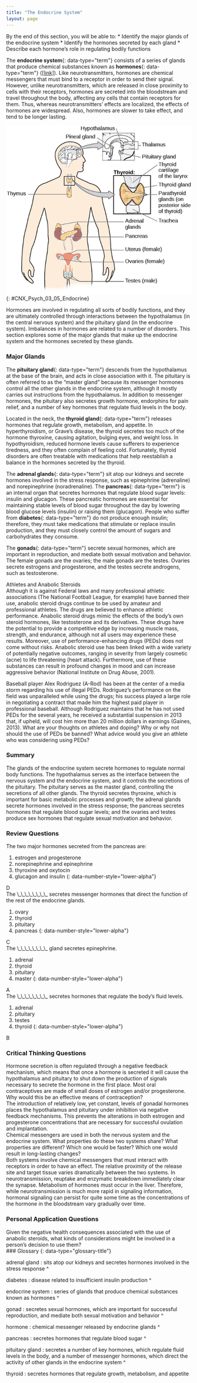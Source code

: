 ```yaml
---
title: "The Endocrine System"
layout: page
---
```



<div data-type="abstract" markdown="1">
By the end of this section, you will be able to:
* Identify the major glands of the endocrine system
* Identify the hormones secreted by each gland
* Describe each hormone’s role in regulating bodily functions

</div>

The **endocrine system**{: data-type="term"} consists of a series of glands that produce chemical substances known as **hormones**{: data-type="term"} ([\[link\]](#CNX_Psych_03_05_Endocrine)). Like neurotransmitters, hormones are chemical messengers that must bind to a receptor in order to send their signal. However, unlike neurotransmitters, which are released in close proximity to cells with their receptors, hormones are secreted into the bloodstream and travel throughout the body, affecting any cells that contain receptors for them. Thus, whereas neurotransmitters’ effects are localized, the effects of hormones are widespread. Also, hormones are slower to take effect, and tend to be longer lasting.

![A diagram of the human body illustrates the locations of the thymus, several parts within the brain (pineal gland, hypothalamus, thalamus, pituitary gland), several parts within the thyroid (cartilage, thyroid gland, parathyroid glands, trachea), the adrenal glands, pancreas, uterus, ovaries, and testes.](../resources/CNX_Psych_03_05_Endocrine.jpg "The major glands of the endocrine system are shown."){: #CNX_Psych_03_05_Endocrine}

Hormones are involved in regulating all sorts of bodily functions, and they are ultimately controlled through interactions between the hypothalamus (in the central nervous system) and the pituitary gland (in the endocrine system). Imbalances in hormones are related to a number of disorders. This section explores some of the major glands that make up the endocrine system and the hormones secreted by these glands.

### Major Glands

The **pituitary gland**{: data-type="term"} descends from the hypothalamus at the base of the brain, and acts in close association with it. The pituitary is often referred to as the “master gland” because its messenger hormones control all the other glands in the endocrine system, although it mostly carries out instructions from the hypothalamus. In addition to messenger hormones, the pituitary also secretes growth hormone, endorphins for pain relief, and a number of key hormones that regulate fluid levels in the body.

Located in the neck, the **thyroid gland**{: data-type="term"} releases hormones that regulate growth, metabolism, and appetite. In hyperthyroidism, or Grave’s disease, the thyroid secretes too much of the hormone thyroxine, causing agitation, bulging eyes, and weight loss. In hypothyroidism, reduced hormone levels cause sufferers to experience tiredness, and they often complain of feeling cold. Fortunately, thyroid disorders are often treatable with medications that help reestablish a balance in the hormones secreted by the thyroid.

The **adrenal glands**{: data-type="term"} sit atop our kidneys and secrete hormones involved in the stress response, such as epinephrine (adrenaline) and norepinephrine (noradrenaline). The **pancreas**{: data-type="term"} is an internal organ that secretes hormones that regulate blood sugar levels: insulin and glucagon. These pancreatic hormones are essential for maintaining stable levels of blood sugar throughout the day by lowering blood glucose levels (insulin) or raising them (glucagon). People who suffer from **diabetes**{: data-type="term"} do not produce enough insulin; therefore, they must take medications that stimulate or replace insulin production, and they must closely control the amount of sugars and carbohydrates they consume.

The **gonads**{: data-type="term"} secrete sexual hormones, which are important in reproduction, and mediate both sexual motivation and behavior. The female gonads are the ovaries; the male gonads are the testes. Ovaries secrete estrogens and progesterone, and the testes secrete androgens, such as testosterone.

<div data-type="note" data-has-label="true" class="psychology dig-deeper" data-label="Dig Deeper" markdown="1">
<div data-type="title">
Athletes and Anabolic Steroids
</div>
Although it is against Federal laws and many professional athletic associations (The National Football League, for example) have banned their use, anabolic steroid drugs continue to be used by amateur and professional athletes. The drugs are believed to enhance athletic performance. Anabolic steroid drugs mimic the effects of the body’s own steroid hormones, like testosterone and its derivatives. These drugs have the potential to provide a competitive edge by increasing muscle mass, strength, and endurance, although not all users may experience these results. Moreover, use of performance-enhancing drugs (PEDs) does not come without risks. Anabolic steroid use has been linked with a wide variety of potentially negative outcomes, ranging in severity from largely cosmetic (acne) to life threatening (heart attack). Furthermore, use of these substances can result in profound changes in mood and can increase aggressive behavior (National Institute on Drug Abuse, 2001).

Baseball player Alex Rodriguez (A-Rod) has been at the center of a media storm regarding his use of illegal PEDs. Rodriguez’s performance on the field was unparalleled while using the drugs; his success played a large role in negotiating a contract that made him the highest paid player in professional baseball. Although Rodriguez maintains that he has not used PEDs for the several years, he received a substantial suspension in 2013 that, if upheld, will cost him more than 20 million dollars in earnings (Gaines, 2013). What are your thoughts on athletes and doping? Why or why not should the use of PEDs be banned? What advice would you give an athlete who was considering using PEDs?

</div>

### Summary

The glands of the endocrine system secrete hormones to regulate normal body functions. The hypothalamus serves as the interface between the nervous system and the endocrine system, and it controls the secretions of the pituitary. The pituitary serves as the master gland, controlling the secretions of all other glands. The thyroid secretes thyroxine, which is important for basic metabolic processes and growth; the adrenal glands secrete hormones involved in the stress response; the pancreas secretes hormones that regulate blood sugar levels; and the ovaries and testes produce sex hormones that regulate sexual motivation and behavior.

### Review Questions

<div data-type="exercise">
<div data-type="problem" markdown="1">
The two major hormones secreted from the pancreas are:

1.  estrogen and progesterone
2.  norepinephrine and epinephrine
3.  thyroxine and oxytocin
4.  glucagon and insulin
{: data-number-style="lower-alpha"}

</div>
<div data-type="solution" markdown="1">
D

</div>
</div>

<div data-type="exercise">
<div data-type="problem" markdown="1">
The \_\_\_\_\_\_\_\_ secretes messenger hormones that direct the function of the rest of the endocrine glands.

1.  ovary
2.  thyroid
3.  pituitary
4.  pancreas
{: data-number-style="lower-alpha"}

</div>
<div data-type="solution" markdown="1">
C

</div>
</div>

<div data-type="exercise">
<div data-type="problem" markdown="1">
The \_\_\_\_\_\_\_\_ gland secretes epinephrine.

1.  adrenal
2.  thyroid
3.  pituitary
4.  master
{: data-number-style="lower-alpha"}

</div>
<div data-type="solution" markdown="1">
A

</div>
</div>

<div data-type="exercise">
<div data-type="problem" markdown="1">
The \_\_\_\_\_\_\_\_ secretes hormones that regulate the body’s fluid levels.

1.  adrenal
2.  pituitary
3.  testes
4.  thyroid
{: data-number-style="lower-alpha"}

</div>
<div data-type="solution" markdown="1">
B

</div>
</div>

### Critical Thinking Questions

<div data-type="exercise">
<div data-type="problem" markdown="1">
Hormone secretion is often regulated through a negative feedback mechanism, which means that once a hormone is secreted it will cause the hypothalamus and pituitary to shut down the production of signals necessary to secrete the hormone in the first place. Most oral contraceptives are made of small doses of estrogen and/or progesterone. Why would this be an effective means of contraception?

</div>
<div data-type="solution" markdown="1">
The introduction of relatively low, yet constant, levels of gonadal hormones places the hypothalamus and pituitary under inhibition via negative feedback mechanisms. This prevents the alterations in both estrogen and progesterone concentrations that are necessary for successful ovulation and implantation.

</div>
</div>

<div data-type="exercise">
<div data-type="problem" markdown="1">
Chemical messengers are used in both the nervous system and the endocrine system. What properties do these two systems share? What properties are different? Which one would be faster? Which one would result in long-lasting changes?

</div>
<div data-type="solution" markdown="1">
Both systems involve chemical messengers that must interact with receptors in order to have an effect. The relative proximity of the release site and target tissue varies dramatically between the two systems. In neurotransmission, reuptake and enzymatic breakdown immediately clear the synapse. Metabolism of hormones must occur in the liver. Therefore, while neurotransmission is much more rapid in signaling information, hormonal signaling can persist for quite some time as the concentrations of the hormone in the bloodstream vary gradually over time.

</div>
</div>

### Personal Application Questions

<div data-type="exercise">
<div data-type="problem" markdown="1">
Given the negative health consequences associated with the use of anabolic steroids, what kinds of considerations might be involved in a person’s decision to use them?

</div>
</div>

<div data-type="glossary" markdown="1">
### Glossary
{: data-type="glossary-title"}

adrenal gland
: sits atop our kidneys and secretes hormones involved in the stress response
^

diabetes
: disease related to insufficient insulin production
^

endocrine system
: series of glands that produce chemical substances known as hormones
^

gonad
: secretes sexual hormones, which are important for successful reproduction, and mediate both sexual motivation and behavior
^

hormone
: chemical messenger released by endocrine glands
^

pancreas
: secretes hormones that regulate blood sugar
^

pituitary gland
: secretes a number of key hormones, which regulate fluid levels in the body, and a number of messenger hormones, which direct the activity of other glands in the endocrine system
^

thyroid
: secretes hormones that regulate growth, metabolism, and appetite

</div>

